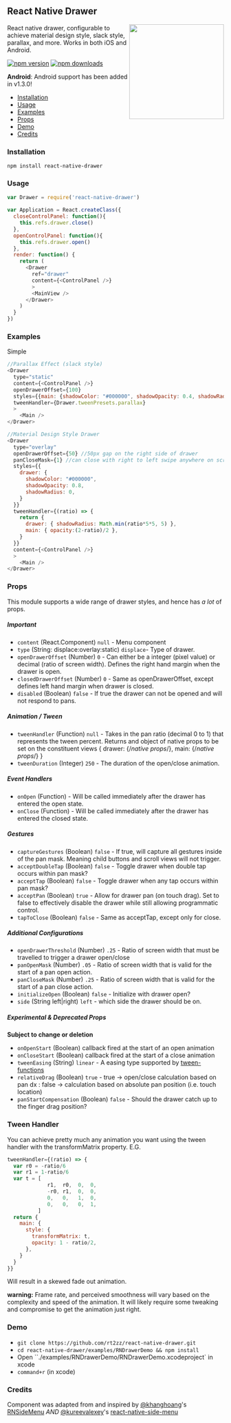 ## React Native Drawer
<img width="220px" align="right" src="https://raw.githubusercontent.com/rt2zz/react-native-drawer/master/examples/rn-drawer.gif" />

React native drawer, configurable to achieve material design style, slack style, parallax, and more. Works in both iOS and Android.

[![npm version](https://img.shields.io/npm/v/react-native-drawer.svg?style=flat-square)](https://www.npmjs.com/package/react-native-drawer)
[![npm downloads](https://img.shields.io/npm/dm/react-native-drawer.svg?style=flat-square)](https://www.npmjs.com/package/react-native-drawer)

**Android**: Android support has been added in v1.3.0!

- [Installation](#installation)
- [Usage](#usage)
- [Examples](#examples)
- [Props](#props)
- [Demo](#demo)
- [Credits](#credits)

### Installation
`npm install react-native-drawer`

### Usage
```javascript
var Drawer = require('react-native-drawer')

var Application = React.createClass({
  closeControlPanel: function(){
    this.refs.drawer.close()
  },
  openControlPanel: function(){
    this.refs.drawer.open()
  },
  render: function() {
    return (
      <Drawer
        ref="drawer"
        content={<ControlPanel />}
        >
        <MainView />
      </Drawer>
    )
  }
})
```

### Examples
Simple
```js
//Parallax Effect (slack style)
<Drawer
  type="static"
  content={<ControlPanel />}
  openDrawerOffset={100}
  styles={{main: {shadowColor: "#000000", shadowOpacity: 0.4, shadowRadius: 3}}}
  tweenHandler={Drawer.tweenPresets.parallax}
  >
    <Main />
</Drawer>

//Material Design Style Drawer
<Drawer
  type="overlay"
  openDrawerOffset={50} //50px gap on the right side of drawer
  panCloseMask={1} //can close with right to left swipe anywhere on screen
  styles={{
    drawer: {
      shadowColor: "#000000",
      shadowOpacity: 0.8,
      shadowRadius: 0,
    }
  }}
  tweenHandler={(ratio) => {
    return {
      drawer: { shadowRadius: Math.min(ratio*5*5, 5) },
      main: { opacity:(2-ratio)/2 },
    }
  }}
  content={<ControlPanel />}
  >
    <Main />
</Drawer>
```

### Props
This module supports a wide range of drawer styles, and hence has *a lot* of props.
##### Important
- `content` (React.Component) `null` - Menu component
- `type` (String: displace:overlay:static) `displace`- Type of drawer.
- `openDrawerOffset` (Number) `0` - Can either be a integer (pixel value) or decimal (ratio of screen width). Defines the right hand margin when the drawer is open.
- `closedDrawerOffset` (Number) `0` - Same as openDrawerOffset, except defines left hand margin when drawer is closed.
- `disabled` (Boolean) `false` - If true the drawer can not be opened and will not respond to pans.

##### Animation / Tween
- `tweenHandler` (Function) `null` - Takes in the pan ratio (decimal 0 to 1) that represents the tween percent. Returns and object of native props to be set on the constituent views { drawer: {/*native props*/}, main: {/*native props*/} }
- `tweenDuration` (Integer) `250` - The duration of the open/close animation.

##### Event Handlers
- `onOpen` (Function) - Will be called immediately after the drawer has entered the open state.
- `onClose` (Function) - Will be called immediately after the drawer has entered the closed state.

##### Gestures
- `captureGestures` (Boolean) `false` - If true, will capture all gestures inside of the pan mask. Meaning child buttons and scroll views will not trigger.
- `acceptDoubleTap` (Boolean) `false` - Toggle drawer when double tap occurs within pan mask?
- `acceptTap` (Boolean) `false` - Toggle drawer when any tap occurs within pan mask?
- `acceptPan` (Boolean) `true` - Allow for drawer pan (on touch drag). Set to false to effectively disable the drawer while still allowing programmatic control.
- `tapToClose` (Boolean) `false` - Same as acceptTap, except only for close.

##### Additional Configurations
- `openDrawerThreshold` (Number) `.25` - Ratio of screen width that must be travelled to trigger a drawer open/close
- `panOpenMask` (Number) `.05` - Ratio of screen width that is valid for the start of a pan open action.
- `panCloseMask` (Number) `.25` - Ratio of screen width that is valid for the start of a pan close action.
- `initializeOpen` (Boolean) `false` - Initialize with drawer open?
- `side` (String left|right) `left` - which side the drawer should be on.

##### Experimental & Deprecated Props
**Subject to change or deletion**
- `onOpenStart` (Boolean) callback fired at the start of an open animation
- `onCloseStart` (Boolean) callback fired at the start of a close animation
- `tweenEasing` (String) `linear` - A easing type supported by [tween-functions](https://www.npmjs.com/package/tween-functions)
- `relativeDrag` (Boolean) `true` - true -> open/close calculation based on pan dx : false -> calculation based on absolute pan position (i.e. touch location)
- `panStartCompensation` (Boolean) `false` - Should the drawer catch up to the finger drag position?


### Tween Handler
You can achieve pretty much any animation you want using the tween handler with the transformMatrix property. E.G.
```js
tweenHandler={(ratio) => {
  var r0 = -ratio/6
  var r1 = 1-ratio/6
  var t = [
             r1,  r0,  0,  0,
             -r0, r1,  0,  0,
             0,   0,   1,  0,
             0,   0,   0,  1,
          ]
  return {
    main: {
      style: {
        transformMatrix: t,
        opacity: 1 - ratio/2,
      },
    }
  }
}}
```
Will result in a skewed fade out animation.

**warning:** Frame rate, and perceived smoothness will vary based on the complexity and speed of the animation. It will likely require some tweaking and compromise to get the animation just right.

### Demo
* `git clone https://github.com/rt2zz/react-native-drawer.git`
* `cd react-native-drawer/examples/RNDrawerDemo && npm install`
* Open ``./examples/RNDrawerDemo/RNDrawerDemo.xcodeproject` in xcode
* `command+r` (in xcode)

### Credits
Component was adapted from and inspired by
[@khanghoang](https://github.com/khanghoang)'s [RNSideMenu](https://github.com/khanghoang/RNSideMenu)
*AND*
[@kureevalexey](https://twitter.com/kureevalexey)'s [react-native-side-menu](https://github.com/Kureev/react-native-side-menu)
